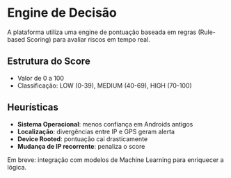 # Engine de Decisão

A plataforma utiliza uma engine de pontuação baseada em regras (Rule-based Scoring) para avaliar riscos em tempo real.

## Estrutura do Score

- Valor de 0 a 100
- Classificação: LOW (0-39), MEDIUM (40-69), HIGH (70-100)

## Heurísticas

- **Sistema Operacional**: menos confiança em Androids antigos
- **Localização**: divergências entre IP e GPS geram alerta
- **Device Rooted**: pontuação cai drasticamente
- **Mudança de IP recorrente**: penaliza o score

Em breve: integração com modelos de Machine Learning para enriquecer a lógica.